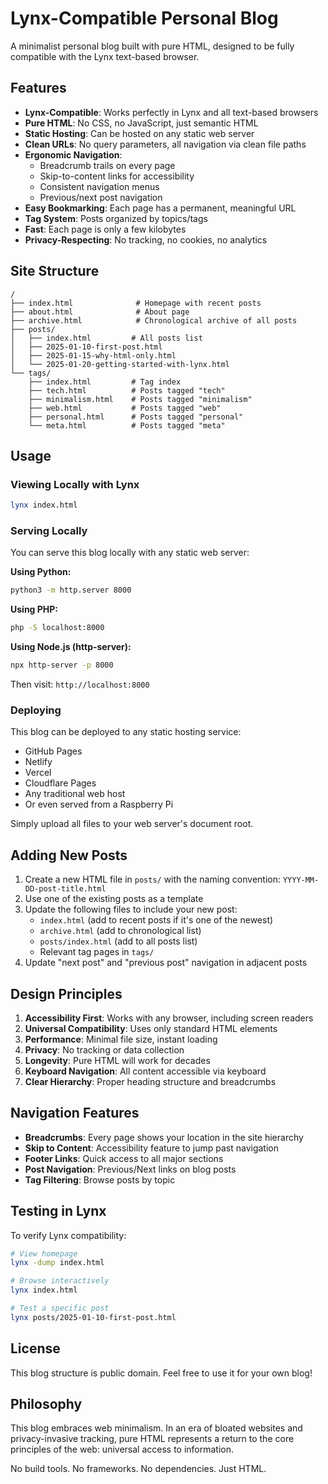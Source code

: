 # Lynx-Compatible Personal Blog

A minimalist personal blog built with pure HTML, designed to be fully compatible with the Lynx text-based browser.

## Features

- **Lynx-Compatible**: Works perfectly in Lynx and all text-based browsers
- **Pure HTML**: No CSS, no JavaScript, just semantic HTML
- **Static Hosting**: Can be hosted on any static web server
- **Clean URLs**: No query parameters, all navigation via clean file paths
- **Ergonomic Navigation**:
  - Breadcrumb trails on every page
  - Skip-to-content links for accessibility
  - Consistent navigation menus
  - Previous/next post navigation
- **Easy Bookmarking**: Each page has a permanent, meaningful URL
- **Tag System**: Posts organized by topics/tags
- **Fast**: Each page is only a few kilobytes
- **Privacy-Respecting**: No tracking, no cookies, no analytics

## Site Structure

```
/
├── index.html              # Homepage with recent posts
├── about.html              # About page
├── archive.html            # Chronological archive of all posts
├── posts/
│   ├── index.html         # All posts list
│   ├── 2025-01-10-first-post.html
│   ├── 2025-01-15-why-html-only.html
│   └── 2025-01-20-getting-started-with-lynx.html
└── tags/
    ├── index.html         # Tag index
    ├── tech.html          # Posts tagged "tech"
    ├── minimalism.html    # Posts tagged "minimalism"
    ├── web.html           # Posts tagged "web"
    ├── personal.html      # Posts tagged "personal"
    └── meta.html          # Posts tagged "meta"
```

## Usage

### Viewing Locally with Lynx

```bash
lynx index.html
```

### Serving Locally

You can serve this blog locally with any static web server:

**Using Python:**
```bash
python3 -m http.server 8000
```

**Using PHP:**
```bash
php -S localhost:8000
```

**Using Node.js (http-server):**
```bash
npx http-server -p 8000
```

Then visit: `http://localhost:8000`

### Deploying

This blog can be deployed to any static hosting service:

- GitHub Pages
- Netlify
- Vercel
- Cloudflare Pages
- Any traditional web host
- Or even served from a Raspberry Pi

Simply upload all files to your web server's document root.

## Adding New Posts

1. Create a new HTML file in `posts/` with the naming convention: `YYYY-MM-DD-post-title.html`
2. Use one of the existing posts as a template
3. Update the following files to include your new post:
   - `index.html` (add to recent posts if it's one of the newest)
   - `archive.html` (add to chronological list)
   - `posts/index.html` (add to all posts list)
   - Relevant tag pages in `tags/`
4. Update "next post" and "previous post" navigation in adjacent posts

## Design Principles

1. **Accessibility First**: Works with any browser, including screen readers
2. **Universal Compatibility**: Uses only standard HTML elements
3. **Performance**: Minimal file size, instant loading
4. **Privacy**: No tracking or data collection
5. **Longevity**: Pure HTML will work for decades
6. **Keyboard Navigation**: All content accessible via keyboard
7. **Clear Hierarchy**: Proper heading structure and breadcrumbs

## Navigation Features

- **Breadcrumbs**: Every page shows your location in the site hierarchy
- **Skip to Content**: Accessibility feature to jump past navigation
- **Footer Links**: Quick access to all major sections
- **Post Navigation**: Previous/Next links on blog posts
- **Tag Filtering**: Browse posts by topic

## Testing in Lynx

To verify Lynx compatibility:

```bash
# View homepage
lynx -dump index.html

# Browse interactively
lynx index.html

# Test a specific post
lynx posts/2025-01-10-first-post.html
```

## License

This blog structure is public domain. Feel free to use it for your own blog!

## Philosophy

This blog embraces web minimalism. In an era of bloated websites and privacy-invasive tracking, pure HTML represents a return to the core principles of the web: universal access to information.

No build tools. No frameworks. No dependencies. Just HTML.
